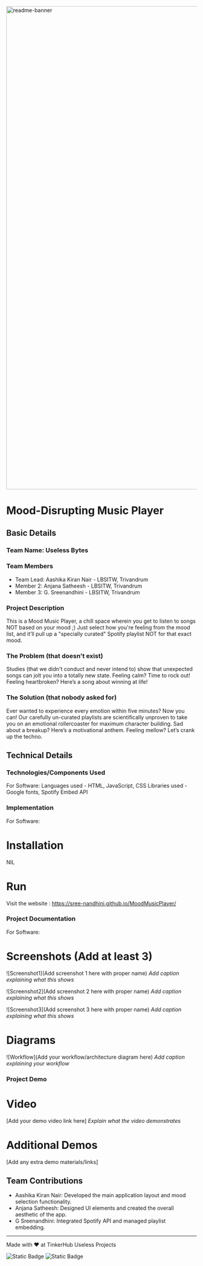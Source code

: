 <img width="1280" alt="readme-banner" src="https://github.com/user-attachments/assets/35332e92-44cb-425b-9dff-27bcf1023c6c">

# Mood-Disrupting Music Player


## Basic Details
### Team Name: Useless Bytes


### Team Members
- Team Lead: Aashika Kiran Nair - LBSITW, Trivandrum
- Member 2: Anjana Satheesh - LBSITW, Trivandrum
- Member 3: G. Sreenandhini - LBSITW, Trivandrum

### Project Description
This is a Mood Music Player, a chill space wherein you get to listen to songs NOT based on your mood ;) Just select how you're feeling  from the mood list, and it’ll pull up a "specially curated" Spotify playlist NOT for that exact mood.

### The Problem (that doesn't exist)
Studies (that we didn't conduct and never intend to) show that unexpected songs can jolt you into a totally new state. Feeling calm? Time to rock out! Feeling heartbroken? Here’s a song about winning at life!

### The Solution (that nobody asked for)
Ever wanted to experience every emotion within five minutes? Now you can! Our carefully un-curated playlists are scientifically unproven to take you on an emotional rollercoaster for maximum character building. Sad about a breakup? Here’s a motivational anthem. Feeling mellow? Let’s crank up the techno.

## Technical Details
### Technologies/Components Used
For Software:
 Languages used - HTML, JavaScript, CSS 
 Libraries used - Google fonts, Spotify Embed API

### Implementation
For Software: 
# Installation
NIL

# Run
Visit the website : https://sree-nandhini.github.io/MoodMusicPlayer/

### Project Documentation
For Software:

# Screenshots (Add at least 3)
![Screenshot1](Add screenshot 1 here with proper name)
*Add caption explaining what this shows*

![Screenshot2](Add screenshot 2 here with proper name)
*Add caption explaining what this shows*

![Screenshot3](Add screenshot 3 here with proper name)
*Add caption explaining what this shows*

# Diagrams
![Workflow](Add your workflow/architecture diagram here)
*Add caption explaining your workflow*

### Project Demo
# Video
[Add your demo video link here]
*Explain what the video demonstrates*

# Additional Demos
[Add any extra demo materials/links]

## Team Contributions
- Aashika Kiran Nair: Developed the main application layout and mood selection functionality.
- Anjana Satheesh: Designed UI elements and created the overall aesthetic of the app.
- G Sreenandhini: Integrated Spotify API and managed playlist embedding.

---
Made with ❤️ at TinkerHub Useless Projects 

![Static Badge](https://img.shields.io/badge/TinkerHub-24?color=%23000000&link=https%3A%2F%2Fwww.tinkerhub.org%2F)
![Static Badge](https://img.shields.io/badge/UselessProject--24-24?link=https%3A%2F%2Fwww.tinkerhub.org%2Fevents%2FQ2Q1TQKX6Q%2FUseless%2520Projects)



